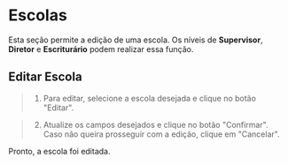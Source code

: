 # Escolas
Esta seção permite a edição de uma escola. Os níveis de **Supervisor**, **Diretor** e **Escriturário** podem realizar essa função.

## Editar Escola

> 1. Para editar, selecione a escola desejada e clique no botão "Editar".
> <!-- colocar imagem -->
    
> 2. Atualize os campos desejados e clique no botão "Confirmar". Caso não queira prosseguir com a edição, clique em "Cancelar".
><!-- colocar imagem --> 

Pronto, a escola foi editada.

